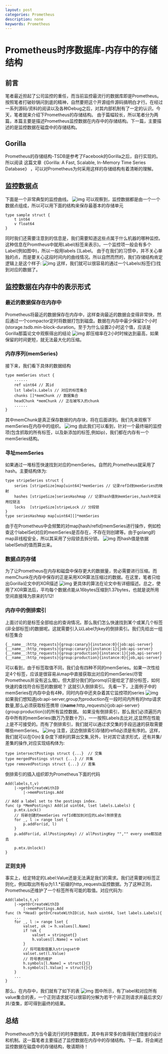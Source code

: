 ```yaml
---
layout: post
categories: Prometheus
description: none
keywords: Prometheus
---
```


# Prometheus时序数据库-内存中的存储结构



## 前言

笔者最近担起了公司监控的重任，而当前监控最流行的数据库即是Prometheus。按照笔者打破砂锅问到底的精神，自然要把这个开源组件源码搞明白才行。在经过一系列源码/资料的阅读以及各种Debug之后，对其内部机制有了一定的认识。今天，笔者就来介绍下Prometheus的存储结构。
由于篇幅较长，所以笔者分为两篇，本篇主要是描述Prometheus监控数据在内存中的存储结构。下一篇，主要描述的是监控数据在磁盘中的存储结构。



## Gorilla

Prometheus的存储结构-TSDB是参考了Facebook的Gorilla之后，自行实现的。所以阅读 这篇文章《Gorilla: A Fast, Scalable, In-Memory Time Series Database》 ，可以对Prometheus为何采用这样的存储结构有着清晰的理解。



## 监控数据点

下面是一个非常典型的监控曲线。
![img](https://oscimg.oschina.net/oscnet/up-a345f9accbdaa28c5f971a0c2785cce68a1.png)
可以观察到，监控数据都是由一个一个数据点组成，所以可以用下面的结构来保存最基本的存储单元

```
type sample struct {
	t int64
	v float64
}
```

同时我们还需要注意到的信息是，我们需要知道这些点属于什么机器的哪种监控。这种信息在Promtheus中就用Label(标签来表示)。一个监控项一般会有多个Label(例如图中)，所以一般用labels []Label。
由于在我们的习惯中，并不关心单独的点，而是要关心这段时间内的曲线情况。所以自然而然的，我们存储结构肯定逻辑上是这个样子: ![img](https://oscimg.oschina.net/oscnet/up-57a83d238c0bd7b1540ded37b6802cd4b57.png)
这样，我们就可以很容易的通过一个Labels(标签们)找到对应的数据了。



## 监控数据在内存中的表示形式



### 最近的数据保存在内存中

Prometheus将最近的数据保存在内存中，这样查询最近的数据会变得非常快，然后通过一个compactor定时将数据打包到磁盘。数据在内存中最少保留2个小时(storage.tsdb.min-block-duration。至于为什么设置2小时这个值，应该是Gorilla那篇论文中观察得出的结论 ![img](https://oscimg.oschina.net/oscnet/up-c191096c12ab24d2e0e679446256fbef078.png)
即压缩率在2小时时候达到最高，如果保留的时间更短，就无法最大化的压缩。



### 内存序列(memSeries)

接下来，我们看下具体的数据结构

```
type memSeries stuct {
	......
	ref uint64 // 其id
	lst labels.Labels // 对应的标签集合
	chunks []*memChunk // 数据集合
	headChunk *memChunk // 正在被写入的chunk
	......
}
```

其中memChunk是真正保存数据的内存块，将在后面讲到。我们先来观察下memSeries在内存中的组织。 ![img](https://oscimg.oschina.net/oscnet/up-ff822df5479e5097e07aa91acce21a6d419.png)
由此我们可以看到，针对一个最终端的监控项(包含抓取的所有标签，以及新添加的标签,例如ip)，我们都在内存有一个memSeries结构。



### 寻址memSeries

如果通过一堆标签快速找到对应的memSeries。自然的,Prometheus就采用了hash。主要结构体为:

```
type stripeSeries struct {
	series [stripeSize]map[uint64]*memSeries // 记录refId到memSeries的映射
	hashes [stripeSize]seriesHashmap // 记录hash值到memSeries,hash冲突采用拉链法
	locks  [stripeSize]stripeLock // 分段锁
}
type seriesHashmap map[uint64][]*memSeries
```

由于在Prometheus中会频繁的对map[hash/refId]memSeries进行操作，例如检查这个labelSet对应的memSeries是否存在，不存在则创建等。由于golang的map非线程安全，所以其采用了分段锁去拆分锁。 ![img](https://oscimg.oschina.net/oscnet/up-5326b8be04e0d095fc337cc3863f1ef1c1c.png)
而hash值是依据labelSets的值而算出来。



### 数据点的存储

为了让Prometheus在内存和磁盘中保存更大的数据量，势必需要进行压缩。而memChunk在内存中保存的正是采用XOR算法压缩过的数据。在这里，笔者只给出Gorilla论文中的XOR描述 ![img](https://oscimg.oschina.net/oscnet/up-a2811e159a48dd360d7c9845f29a6525d99.png)
更具体的算法在论文中有详细描述。总之，使用了XOR算法后，平均每个数据点能从16bytes压缩到1.37bytes，也就是说所用空间直接降为原来的1/12!



### 内存中的倒排索引

上面讨论的是标签全部给出的查询情况。那么我们怎么快速找到某个或某几个标签(非全部标签)的数据呢。这就需要引入以Label为key的倒排索引。我们先给出一组标签集合

```
{__name__:http_requests}{group:canary}{instance:0}{job:api-server}   
{__name__:http_requests}{group:canary}{instance:1}{job:api-server}
{__name__:http_requests}{group:production}{instance:1}{job,api-server}
{__name__:http_requests}{group:production}{instance:0}{job,api-server}
```

可以看到，由于标签取值不同，我们会有四种不同的memSeries。如果一次性给定4个标签，应该是很容易从map中直接获取出对应的memSeries(尽管Prometheus并没有这么做)。但大部分我们的promql只是给定了部分标签，如何快速的查找符合标签的数据呢？
这就引入倒排索引。 先看一下，上面例子中的memSeries在内存中会有4种，同时内存中还夹杂着其它监控项的series
![img](https://oscimg.oschina.net/oscnet/up-0065f1f2c4e080313de3bee7e5e83ff17d1.png)
如果我们想知道job:api-server,group为production在一段时间内所有的http请求数量,那么必须获取标签携带 ({__name__:http_requests}{job:api-server}{group:production})的所有监控数据。
如果没有倒排索引，那么我们必须遍历内存中所有的memSeries(数万乃至数十万)，一一按照Labels去比对,这显然在性能上是不可接受的。而有了倒排索引，我们就可以通过求交集的手段迅速的获取需要哪些memSeries。 ![img](https://oscimg.oschina.net/oscnet/up-dd6641c51ca9ab93ecaa8f98efc0074bab6.png)
注意，这边倒排索引存储的refId必须是有序的。这样，我们就可以在O(n)复杂度下顺利的算出交集,另外，针对其它请求形式，还有并集/差集的操作,对应实现结构体为:

```
type intersectPostings struct {...}  // 交集
type mergedPostings struct {...} // 并集
type removedPostings struct {...} // 差集
```

倒排索引的插入组织即为Prometheus下面的代码

```
Add(labels,t,v) 
	|->getOrCreateWithID
		|->memPostings.Add
		
// Add a label set to the postings index.
func (p *MemPostings) Add(id uint64, lset labels.Labels) {
	p.mtx.Lock()
	// 将新创建的memSeries refId都加到对应的Label倒排里去
	for _, l := range lset {
		p.addFor(id, l)
	}
	p.addFor(id, allPostingsKey) // allPostingKey "","" every one都加进去

	p.mtx.Unlock()
}
```



### 正则支持

事实上，给定特定的Label:Value还是无法满足我们的需求。我们还需要对标签正则化，例如取出所有ip为1.1.*前缀的http_requests监控数据。为了这种正则，Prometheus还维护了一个标签所有可能的取值。对应代码为:

```
Add(labels,t,v) 
	|->getOrCreateWithID
		|->memPostings.Add
func (h *Head) getOrCreateWithID(id, hash uint64, lset labels.Labels){
	...
	for _, l := range lset {
		valset, ok := h.values[l.Name]
		if !ok {
			valset = stringset{}
			h.values[l.Name] = valset
		}
		// 将可能取值塞入stringset中
		valset.set(l.Value)
		// 符号表的维护
		h.symbols[l.Name] = struct{}{}
		h.symbols[l.Value] = struct{}{}
	}
	...
}
```

那么，在内存中，我们就有了如下的表 ![img](https://oscimg.oschina.net/oscnet/up-eca6d7331dca280548c106450fa56c09fe3.png)
图中所示，有了label和对应所有value集合的表，一个正则请求就可以很容的分解为若干个非正则请求并最后求交/并/查集，即可得到最终的结果。



## 总结

Prometheus作为当今最流行的时序数据库，其中有非常多的值得我们借鉴的设计和机制。这一篇笔者主要描述了监控数据在内存中的存储结构。下一篇，将会阐述监控数据在磁盘中的存储结构，敬请期待！
